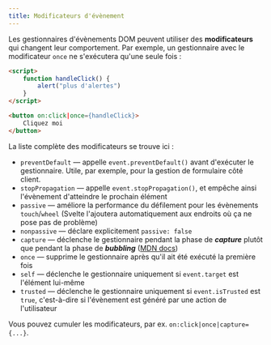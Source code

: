 ```yaml
---
title: Modificateurs d'évènement
---
```


Les gestionnaires d'évènements DOM peuvent utiliser des **modificateurs** qui changent leur comportement. Par exemple, un gestionnaire avec le modificateur `once` ne s'exécutera qu'une seule fois :

```html
<script>
	function handleClick() {
		alert("plus d'alertes")
	}
</script>

<button on:click|once={handleClick}>
	Cliquez moi
</button>
```

La liste complète des modificateurs se trouve ici :

* `preventDefault` — appelle `event.preventDefault()` avant d'exécuter le gestionnaire. Utile, par exemple, pour la gestion de formulaire côté client.
* `stopPropagation` — appelle `event.stopPropagation()`, et empêche ainsi l'évènement d'atteindre le prochain élément
* `passive` — améliore la performance du défilement pour les évènements `touch`/`wheel` (Svelte l'ajoutera automatiquement aux endroits où ça ne pose pas de problème)
* `nonpassive` — déclare explicitement `passive: false`
* `capture` — déclenche le gestionnaire pendant la phase de <span class='vo'>**_capture_**</span> plutôt que pendant la phase de <span class='vo'>**_bubbling_**</span> ([MDN docs](https://developer.mozilla.org/fr/docs/Learn/JavaScript/Building_blocks/Events#Event_bubbling_and_capture))
* `once` — supprime le gestionnaire après qu'il ait été exécuté la première fois
* `self` — déclenche le gestionnaire uniquement si `event.target` est l'élément lui-même
* `trusted` — déclenche le gestionnaire uniquement si `event.isTrusted` est `true`, c'est-à-dire si l'évènement est généré par une action de l'utilisateur

Vous pouvez cumuler les modificateurs, par ex. `on:click|once|capture={...}`.
